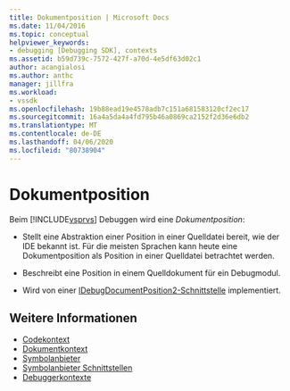 ```yaml
---
title: Dokumentposition | Microsoft Docs
ms.date: 11/04/2016
ms.topic: conceptual
helpviewer_keywords:
- debugging [Debugging SDK], contexts
ms.assetid: b59d739c-7572-427f-a70d-4e5df63d02c1
author: acangialosi
ms.author: anthc
manager: jillfra
ms.workload:
- vssdk
ms.openlocfilehash: 19b88ead19e4578adb7c151a681583120cf2ec17
ms.sourcegitcommit: 16a4a5da4a4fd795b46a0869ca2152f2d36e6db2
ms.translationtype: MT
ms.contentlocale: de-DE
ms.lasthandoff: 04/06/2020
ms.locfileid: "80738904"
---
```

# <a name="document-position"></a>Dokumentposition
Beim [!INCLUDE[vsprvs](../../code-quality/includes/vsprvs_md.md)] Debuggen wird eine *Dokumentposition*:

- Stellt eine Abstraktion einer Position in einer Quelldatei bereit, wie der IDE bekannt ist. Für die meisten Sprachen kann heute eine Dokumentposition als Position in einer Quelldatei betrachtet werden.

- Beschreibt eine Position in einem Quelldokument für ein Debugmodul.

- Wird von einer [IDebugDocumentPosition2-Schnittstelle](../../extensibility/debugger/reference/idebugdocumentposition2.md) implementiert.

## <a name="see-also"></a>Weitere Informationen
- [Codekontext](../../extensibility/debugger/code-context.md)
- [Dokumentkontext](../../extensibility/debugger/document-context.md)
- [Symbolanbieter](../../extensibility/debugger/symbol-provider.md)
- [Symbolanbieter Schnittstellen](../../extensibility/debugger/reference/symbol-provider-interfaces.md)
- [Debuggerkontexte](../../extensibility/debugger/debugger-contexts.md)

